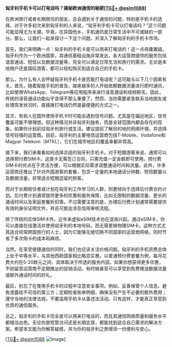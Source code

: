 **匈牙利手机卡可以打电话吗？揭秘欧洲通信的秘密[[TG💪+ @esim1088](https://t.me/s/esim1088)]**

在欧洲旅行或者长期居住的朋友，总会遇到关于通信的问题，特别是手机卡的选择。对于许多初次来到匈牙利的人来说，“匈牙利手机卡可以打电话吗？”这个问题可能显得尤为关键。毕竟，在异国他乡，手机通讯是日常生活中不可或缺的一部分。那么，让我们一起来探讨一下这个问题，并深入了解匈牙利的手机卡市场。

首先，我们来明确一点：匈牙利的手机卡是可以用来打电话的！这一点毋庸置疑。匈牙利作为一个欧洲国家，其通信基础设施非常发达，各大运营商提供的服务包括语音通话、短信以及数据流量等，完全可以满足日常生活和旅行的需求。无论是本地用户还是国际游客，都可以轻松购买到适合自己的手机卡。

那么，为什么有人会怀疑匈牙利手机卡是否能打电话呢？这可能与以下几个因素有关。首先，随着智能手机的普及，越来越多的人开始依赖数据流量进行即时通讯，比如使用WhatsApp、Telegram等应用程序来进行语音通话和视频聊天。因此，传统的语音通话功能似乎变得不那么重要了。然而，当你需要紧急联系当地朋友或处理突发状况时，直接拨打电话仍然是最便捷的方式之一。

其次，有些人在国外使用手机卡时可能会遇到信号问题。尤其是在偏远地区，信号覆盖可能不够理想。但这种情况并非匈牙利独有，而是全球范围内都会存在的现象。如果你计划前往匈牙利旅行或生活，建议提前了解目的地的网络环境，并选择信号较强的运营商。目前，匈牙利的主要电信运营商包括T-Mobile、Vodafone和Magyar Telekom（MTKL），它们在城市地区的覆盖率都非常高。

接下来，我们来看看如何选择合适的匈牙利手机卡。对于短期游客来说，通常可以选择预付费SIM卡。这类卡无需签订合同，只需充值一定金额即可使用。预付费SIM卡的优点在于灵活方便，可以根据实际需求调整通话时间和流量。此外，许多运营商还推出了针对外国游客的套餐，包含一定量的本地通话分钟数、短信数量以及数据流量，非常适合短期逗留的旅客。

而对于长期居住者或计划在匈牙利工作学习的人群，则更倾向于选择后付费合约计划。后付费计划通常提供更多的优惠和服务保障，比如无限制的数据流量、更长的通话时间以及家庭套餐折扣等。不过需要注意的是，办理后付费计划通常需要提供有效的身份证明文件，并且可能会涉及信用审核流程。

除了传统的实体SIM卡外，近年来虚拟eSIM技术也在逐渐兴起。通过eSIM卡，你可以直接在线激活并使用匈牙利的本地号码，而无需更换物理SIM卡。这种方式尤其适合经常跨国旅行的人士，因为它能够无缝切换不同国家的运营商网络，同时节省了多次购卡的成本和麻烦。

当然，在享受便捷通信的同时，我们也应该关注价格问题。匈牙利的手机资费总体上处于中等水平，与其他西欧国家相比略显实惠。以普通预付费套餐为例，每月花费大约在5-20欧元之间，具体取决于所选的服务内容。如果你想获得更多优惠，不妨留意运营商不定期推出的促销活动，有时候甚至可以享受到免费赠送数据流量或额外通话时间的好礼。

最后，别忘了在使用手机卡的过程中注意安全事项。例如，妥善保管个人信息，避免泄露给不可信的第三方；定期检查账单明细，确保没有产生不必要的额外费用；遵守当地的法律法规，不要滥用手机卡从事违法活动。只有这样，才能真正享受到优质的通信服务。

总之，匈牙利的手机卡完全是可以用来打电话的，而且其通信网络质量和服务水平都相当出色。无论你是短暂访问还是长期定居，都能找到适合自己需求的解决方案。希望本文能为你解答疑惑，并为你的匈牙利之旅增添一份便利与安心。

[[TG💪+ @esim1088](https://t.me/s/esim1088) ![Image](https://i.postimg.cc/4NQfJmqS/Snipaste-2025-05-13-00-14-12.png)]